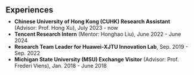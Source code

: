 <h1 id="experiences"></h1>

<h2 style="margin: 60px 0px 10px;">Experiences</h2>

<ul style="margin:0 0 5px;">
  <li><a><autocolor><strong>Chinese University of Hong Kong (CUHK) Research Assistant</strong> (Advisor: Prof. Hong Xu), July 2023 - now</autocolor></a></li>
  <li><a><autocolor><strong>Tencent Research Intern</strong> (Mentor: Honghao Liu), June 2022 - June 2024</autocolor></a></li>
  <li><a><autocolor><strong>Research Team Leader for Huawei-XJTU Innovation Lab</strong>, Sep. 2019 - Sep. 2022</autocolor></a></li>
  <li><a><autocolor><strong>Michigan State University (MSU) Exchange Visitor</strong> (Advisor: Prof. Frederi Viens), Jan. 2018 - June 2018</autocolor></a></li>
</ul>
